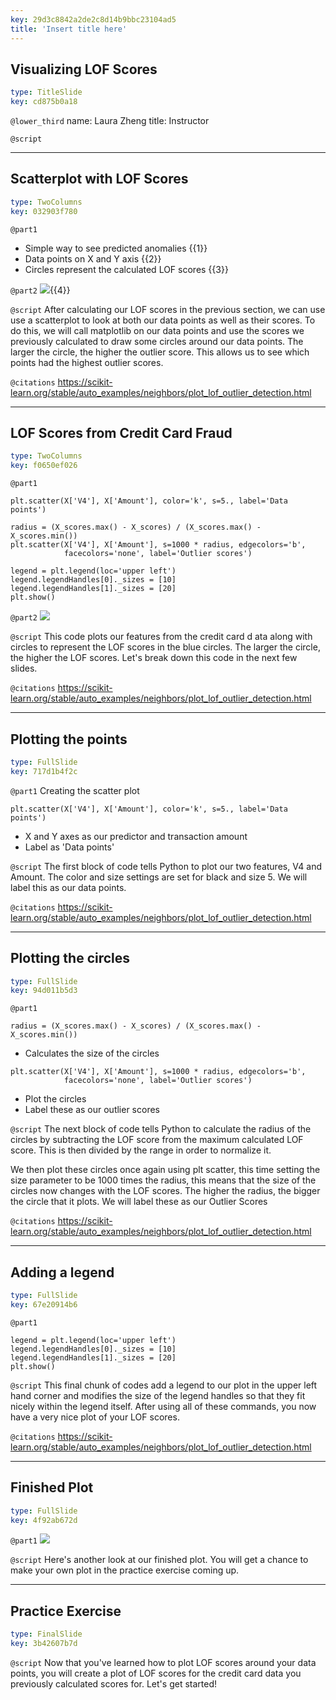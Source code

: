 ```yaml
---
key: 29d3c8842a2de2c8d14b9bbc23104ad5
title: 'Insert title here'
---
```


## Visualizing LOF Scores

```yaml
type: TitleSlide
key: cd875b0a18
```

`@lower_third`
name: Laura Zheng
title: Instructor

`@script`


---

## Scatterplot with LOF Scores

```yaml
type: TwoColumns
key: 032903f780
```

`@part1`
- Simple way to see predicted anomalies {{1}} 
- Data points on X and Y axis {{2}}  
- Circles represent the calculated LOF scores {{3}} 

`@part2`
![](https://scikit-learn.org/stable/_images/sphx_glr_plot_lof_outlier_detection_001.png){{4}} 

`@script`
After calculating our LOF scores in the previous section, we can use use a scatterplot to look at both our data points as well as their scores. To do this, we will call matplotlib on our data points and use the scores we previously calculated to draw some circles around our data points. The larger the circle, the higher the outlier score. This allows us to see which points had the highest outlier scores.

`@citations`
https://scikit-learn.org/stable/auto_examples/neighbors/plot_lof_outlier_detection.html

---

## LOF Scores from Credit Card Fraud

```yaml
type: TwoColumns
key: f0650ef026
```

`@part1`
```
plt.scatter(X['V4'], X['Amount'], color='k', s=5., label='Data points')
```

```
radius = (X_scores.max() - X_scores) / (X_scores.max() - X_scores.min())
plt.scatter(X['V4'], X['Amount'], s=1000 * radius, edgecolors='b',
            facecolors='none', label='Outlier scores')
```

```
legend = plt.legend(loc='upper left')
legend.legendHandles[0]._sizes = [10]
legend.legendHandles[1]._sizes = [20]
plt.show()
```

`@part2`
![](https://assets.datacamp.com/production/repositories/5135/datasets/4d24577ae9fe069450d901bee1667090abeac956/lofscores.png)

`@script`
This code plots our features from the credit card d ata along with circles to represent the LOF scores in the blue circles. The larger the circle, the higher the LOF scores. Let's break down this code in the next few slides.  

`@citations`
https://scikit-learn.org/stable/auto_examples/neighbors/plot_lof_outlier_detection.html

---

## Plotting the points

```yaml
type: FullSlide
key: 717d1b4f2c
```

`@part1`
Creating the scatter plot
```
plt.scatter(X['V4'], X['Amount'], color='k', s=5., label='Data points')
```
- X and Y axes as our predictor and transaction amount
- Label as 'Data points'

`@script`
The first block of code tells Python to plot our two features, V4 and Amount. The color and size settings are set for black and size 5. We will label this as our data points.

`@citations`
https://scikit-learn.org/stable/auto_examples/neighbors/plot_lof_outlier_detection.html

---

## Plotting the circles

```yaml
type: FullSlide
key: 94d011b5d3
```

`@part1`
```
radius = (X_scores.max() - X_scores) / (X_scores.max() - X_scores.min())

```
- Calculates the size of the circles

```
plt.scatter(X['V4'], X['Amount'], s=1000 * radius, edgecolors='b',
            facecolors='none', label='Outlier scores')
```
- Plot the circles
- Label these as our outlier scores

`@script`
The next block of code tells Python to calculate the radius of the circles by subtracting the LOF score from the maximum calculated LOF score. This is then divided by the range in order to normalize it.

We then plot these circles once again using plt scatter, this time setting the size parameter to be 1000 times the radius, this means that the size of the circles now changes with the LOF scores. The higher the radius, the bigger the circle that it plots. We will label these as our Outlier Scores

`@citations`
https://scikit-learn.org/stable/auto_examples/neighbors/plot_lof_outlier_detection.html

---

## Adding a legend

```yaml
type: FullSlide
key: 67e20914b6
```

`@part1`
```
legend = plt.legend(loc='upper left')
legend.legendHandles[0]._sizes = [10]
legend.legendHandles[1]._sizes = [20]
plt.show()
```

`@script`
This final chunk of codes add a legend to our plot in the upper left hand corner and modifies the size of the legend handles so that they fit nicely within the legend itself. After using all of these commands, you now have a very nice plot of your LOF scores.

`@citations`
https://scikit-learn.org/stable/auto_examples/neighbors/plot_lof_outlier_detection.html

---

## Finished Plot

```yaml
type: FullSlide
key: 4f92ab672d
```

`@part1`
![](https://assets.datacamp.com/production/repositories/5135/datasets/4d24577ae9fe069450d901bee1667090abeac956/lofscores.png)

`@script`
Here's another look at our finished plot. You will get a chance to make your own plot in the practice exercise coming up.

---

## Practice Exercise

```yaml
type: FinalSlide
key: 3b42607b7d
```

`@script`
Now that you've learned how to plot LOF scores around your data points, you will create a plot of LOF scores for the credit card data you previously calculated scores for. Let's get started!
